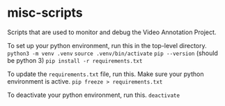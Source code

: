# misc-scripts
Scripts that are used to monitor and debug the Video Annotation Project.

To set up your python environment, run this in the top-level directory.
`python3 -m venv .venv`
`source .venv/bin/activate`
`pip --version` (should be python 3)
`pip install -r requirements.txt`


To update the `requirements.txt` file, run this. Make sure your python environment is active.
`pip freeze > requirements.txt`


To deactivate your python environment, run this.
`deactivate`
